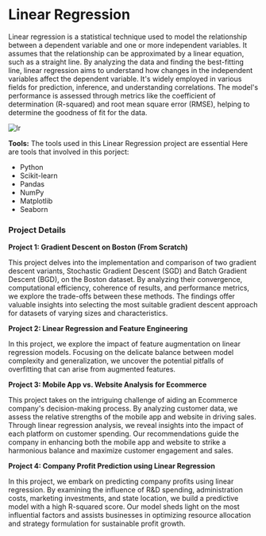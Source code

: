 # Linear Regression

Linear regression is a statistical technique used to model the relationship between a dependent variable and one or more independent variables. It assumes that the relationship can be approximated by a linear equation, such as a straight line. By analyzing the data and finding the best-fitting line, linear regression aims to understand how changes in the independent variables affect the dependent variable. It's widely employed in various fields for prediction, inference, and understanding correlations. The model's performance is assessed through metrics like the coefficient of determination (R-squared) and root mean square error (RMSE), helping to determine the goodness of fit for the data.

![lr](https://github.com/JAbhi09/Data-Science/assets/143057373/ace4e921-e7a0-48d8-8a01-9ebf97a2e3f2)

**Tools:** The tools used in this Linear Regression project are essential Here are tools that involved in this porject:

- Python
- Scikit-learn
- Pandas
- NumPy
- Matplotlib
- Seaborn

### Project Details

**Project 1: Gradient Descent on Boston (From Scratch)**

This project delves into the implementation and comparison of two gradient descent variants, Stochastic Gradient Descent (SGD) and Batch Gradient Descent (BGD), on the Boston dataset. By analyzing their convergence, computational efficiency, coherence of results, and performance metrics, we explore the trade-offs between these methods. The findings offer valuable insights into selecting the most suitable gradient descent approach for datasets of varying sizes and characteristics.

**Project 2: Linear Regression and Feature Engineering**

In this project, we explore the impact of feature augmentation on linear regression models. Focusing on the delicate balance between model complexity and generalization, we uncover the potential pitfalls of overfitting that can arise from augmented features.

**Project 3: Mobile App vs. Website Analysis for Ecommerce**

This project takes on the intriguing challenge of aiding an Ecommerce company's decision-making process. By analyzing customer data, we assess the relative strengths of the mobile app and website in driving sales. Through linear regression analysis, we reveal insights into the impact of each platform on customer spending. Our recommendations guide the company in enhancing both the mobile app and website to strike a harmonious balance and maximize customer engagement and sales.

**Project 4: Company Profit Prediction using Linear Regression**

In this project, we embark on predicting company profits using linear regression. By examining the influence of R&D spending, administration costs, marketing investments, and state location, we build a predictive model with a high R-squared score. Our model sheds light on the most influential factors and assists businesses in optimizing resource allocation and strategy formulation for sustainable profit growth.
